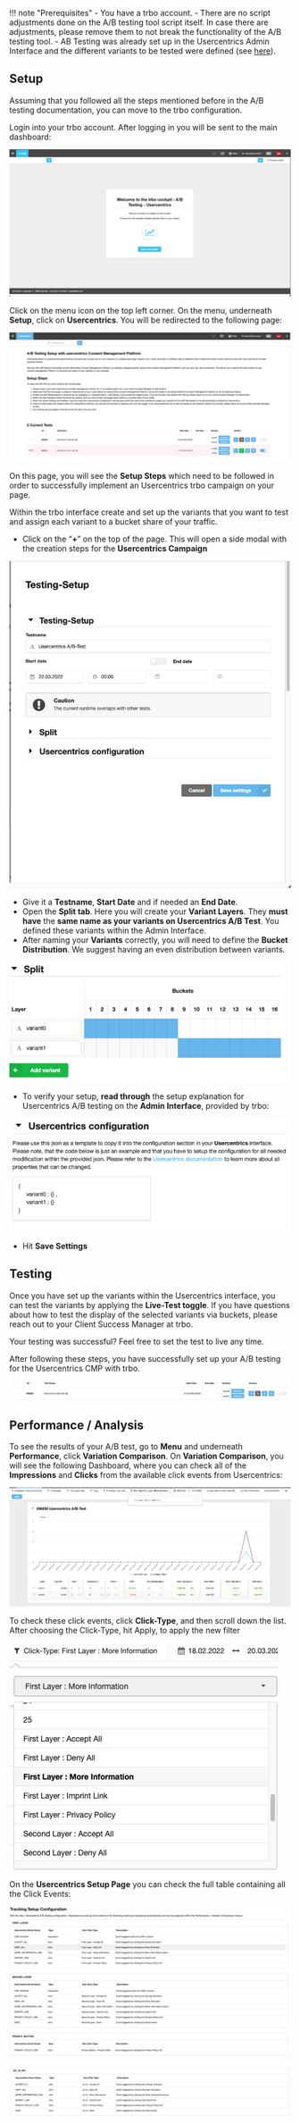 !!! note "Prerequisites"
    - You have a trbo account.
    - There are no script adjustments done on the A/B testing tool script itself. In case there are adjustments, please remove them to not break the functionality of the A/B testing tool.
    - AB Testing was already set up in the Usercentrics Admin Interface and the different variants to be tested were defined (see [here](../setup.md)).

## Setup

Assuming that you followed all the steps mentioned before in the A/B testing documentation, you can move to the trbo configuration.

Login into your trbo account. After logging in you will be sent to the main dashboard:

![Welcome page](../../../../assets/web/ab-testing/trbo/trbo1.png)

Click on the menu icon on the top left corner. On the menu, underneath **Setup**, click on **Usercentrics**. You will be redirected to the following page:

![Usercentrics AB Testing](../../../../assets/web/ab-testing/trbo/trbo2.png)

On this page, you will see the **Setup Steps** which need to be followed in order to successfully implement an Usercentrics trbo campaign on your page.

Within the trbo interface create and set up the variants that you want to test and assign each variant to a bucket share of your traffic.

- Click on the “**+**” on the top of the page. This will open a side modal with the creation steps for the **Usercentrics Campaign**

![Usercentrics Campaign](../../../../assets/web/ab-testing/trbo/trbo3.png)

- Give it a **Testname**, **Start Date** and if needed an **End Date**.
- Open the **Split tab**. Here you will create your **Variant Layers**. They **must have** the **same name as your variants on Usercentrics A/B Test**. You defined these variants within the Admin Interface.
- After naming your **Variants** correctly, you will need to define the **Bucket Distribution**. We suggest having an even distribution between variants. 

![Split](../../../../assets/web/ab-testing/trbo/trbo4.png)

- To verify your setup, **read through** the setup explanation for Usercentrics A/B testing on the **Admin Interface**, provided by trbo:

![Usercentrics Configuration](../../../../assets/web/ab-testing/trbo/trbo5.png)

- Hit **Save Settings**

## Testing

Once you have set up the variants within the Usercentrics interface, you can test the variants by applying the **Live-Test toggle**. If you have questions about how to test the display of the selected variants via buckets, please reach out to your Client Success Manager at trbo.

Your testing was successful? Feel free to set the test to live any time.

After following these steps, you have successfully set up your A/B testing for the Usercentrics CMP with trbo.

![Usercentrics AB Test](../../../../assets/web/ab-testing/trbo/trbo6.png)

## Performance / Analysis

To see the results of your A/B test, go to **Menu** and underneath **Performance**, click **Variation Comparison**.
On **Variation Comparison**, you will see the following Dashboard, where you can check all of the **Impressions** and **Clicks** from the available click events from Usercentrics:

![Usercentrics AB Test Graph](../../../../assets/web/ab-testing/trbo/trbo7.png)

To check these click events, click **Click-Type**, and then scroll down the list. After choosing the Click-Type, hit Apply, to apply the new filter

![Click Type](../../../../assets/web/ab-testing/trbo/trbo8.png)

On the **Usercentrics Setup Page** you can check the full table containing all the Click Events:

![Tracking Setup Configuration](../../../../assets/web/ab-testing/trbo/trbo9.png)

![Tracking Setup Configuration](../../../../assets/web/ab-testing/trbo/trbo10.png)
